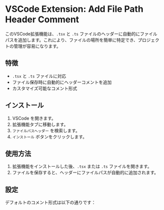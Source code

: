 # VSCode Extension: Add File Path Header Comment

このVSCode拡張機能は、`.tsx` と `.ts` ファイルのヘッダーに自動的にファイルパスを追加します。これにより、ファイルの場所を簡単に特定でき、プロジェクトの管理が容易になります。

## 特徴

- `.tsx` と `.ts` ファイルに対応
- ファイル保存時に自動的にヘッダーコメントを追加
- カスタマイズ可能なコメント形式

## インストール

1. VSCode を開きます。
2. 拡張機能タブに移動します。
3. `ファイルパスヘッダー` を検索します。
4. `インストール` ボタンをクリックします。

## 使用方法

1. 拡張機能をインストールした後、`.tsx` または `.ts` ファイルを開きます。
2. ファイルを保存すると、ヘッダーにファイルパスが自動的に追加されます。

## 設定

デフォルトのコメント形式は以下の通りです：


